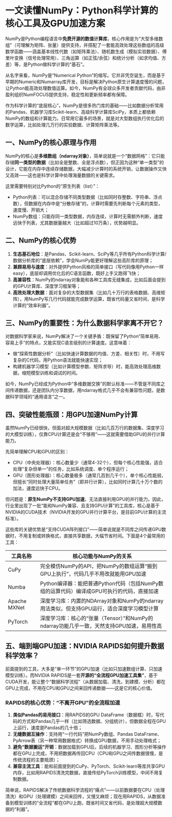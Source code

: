 # 一文读懂NumPy：Python科学计算的核心工具及GPU加速方案
NumPy是Python编程语言中**免费开源的数值计算库**，核心作用是为“大型多维数组”（可理解为矩阵、张量）提供支持，并搭配了一套能高效处理这些数组的高级数学函数——涵盖基本线性代数（如矩阵乘法）、随机数生成（模拟实验数据）、傅里叶变换（信号处理常用）、三角运算（如正弦/余弦）和统计分析（如求均值、方差）等，是Python做科学计算的“基石”。

从名字来看，NumPy是“Numerical Python”的缩写。它并非凭空诞生，而是基于早期的Numeric和Numarray库开发，目标是解决Python原生计算速度慢的问题，让Python能高效处理数值运算。如今，NumPy有全球众多开发者贡献代码，由非盈利组织NumFOCUS提供支持，稳定性和更新频率都有保障。

作为科学计算的“底层核心”，NumPy是很多热门库的基础——比如数据分析常用的Pandas、机器学习库Scikit-learn、高级科学计算库SciPy，本质上都依赖NumPy的数组和计算能力。日常用它最多的场景，就是对大型数组执行优化后的数学运算，比如处理几万行的实验数据、计算矩阵乘法等。


## 一、NumPy的核心原理与作用
NumPy的核心是**多维数组（ndarray对象）**，简单说就是一个“数据网格”：它只能存储**同一类型的数据**（比如全是整数、全是浮点数），但正因为这种“单一类型”的设计，它能在内存中连续存储数据，大幅减少计算时的系统开销，让数据操作又快又高效——这也是科学计算中处理海量数据的关键需求。

这里需要特别对比Python的“原生列表（list）”：
- Python列表：可以混合存储不同类型数据（比如同时存整数、字符串、浮点数），但数据在内存中是“分散存储”的，计算时需要先判断每个元素的类型，速度慢、开销大；
- NumPy数组：只能存同一类型数据，内存连续，计算时无需额外判断，速度远快于列表，尤其数据量越大（比如超过10万条），优势越明显。


## 二、NumPy的核心优势
1. **生态基石地位**：是Pandas、Scikit-learn、SciPy等几乎所有Python科学计算/数据分析库的“底层依赖”，学会NumPy能更好理解这些高阶库的原理；
2. **兼顾易用与速度**：对外提供Python风格的简单接口（写代码像用Python一样 easy），底层却调用优化后的C语言函数，既好上手又跑得飞快；
3. **高兼容性**：NumPy的ndarray对象能和各种工具库无缝集成，比如后面会提到的GPU计算库、深度学习框架等；
4. **高效处理大数据**：面对复杂的大型数据集（比如几十万行的表格数据、高维矩阵），用NumPy写几行代码就能完成数学运算，既省代码量又省时间，是科学计算的“效率利器”。


## 三、NumPy的重要性：为什么数据科学家离不开它？
对数据科学家来说，NumPy解决了一个关键矛盾：既保留了Python“简单易用、容易上手”的特点，又能实现C语言级别的计算速度。这意味着：
- 做“探索性数据分析”（比如快速计算数据的均值、方差、相关性）时，不用写复杂的C代码，用Python语法就能快速实现；
- 构建机器学习模型（比如计算模型参数、矩阵求导）时，能高效处理高维数据，缩短模型训练和调试的时间。

如今，NumPy已经成为Python中“多维数据交换”的默认标准——不管是不同库之间传递数据，还是团队内分享数据，用ndarray格式几乎不会有兼容性问题，是数据科学领域的“通用语言”之一。


## 四、突破性能瓶颈：用GPU加速NumPy计算
虽然NumPy已经很快，但面对超大规模数据（比如几百万行的数据集、深度学习的大模型训练），仅靠CPU计算还是会“不够用”——这就需要借助GPU的并行计算能力。

先简单理解CPU和GPU的区别：
- CPU（中央处理器）：核心数量少（通常4-32个），但每个核心性能强，适合处理“复杂但单一”的任务，比如系统调度、单个程序运行；
- GPU（图形处理器）：核心数量极多（通常几百到几千个），单个核心性能弱，但擅长“同时处理大量简单任务”（即并行计算），比如同时计算几十万个数的加法，速度远快于CPU。

但问题是：**原生NumPy不支持GPU加速**，无法直接利用GPU的并行能力。因此，行业里出现了一批“能和NumPy兼容、且支持GPU计算”的工具库，核心是基于NVIDIA的CUDA技术（NVIDIA开发的GPU并行计算平台，是目前GPU计算的主流标准）。

这些库的关键优势是“支持CUDA阵列接口”——简单说就是不同库之间传递GPU数据时，不用复制或转换格式，直接共享数据，大幅节省时间。下面是4个最常用的工具：

| 工具名称       | 核心功能与NumPy的关系                                                                 |
|----------------|--------------------------------------------------------------------------------------|
| CuPy           | 完全模仿NumPy的API，把NumPy的数组运算“搬到GPU上执行”，代码几乎不用改就能用GPU加速       |
| Numba          | Python编译器：能把普通Python代码（包括NumPy数组的运算代码）编译成GPU可执行的代码，直接加速 |
| Apache MXNet    | 深度学习库：内置的NDArray对象和NumPy的ndarray用法类似，但支持GPU运行，适合深度学习模型计算 |
| PyTorch        | 深度学习库：核心的“张量（Tensor）”和NumPy的ndarray功能几乎一致，天然支持GPU加速，易用性高 |


## 五、端到端GPU加速：NVIDIA RAPIDS如何提升数据科学效率？
前面提到的工具，大多是“单一环节”的GPU加速（比如只加速数组计算、只加速模型训练）。而NVIDIA RAPIDS是一套**开源的“全流程GPU加速工具集”**，基于CUDA开发，能让整个“数据科学流程”（从数据加载、清洗，到建模、分析）都在GPU上完成，不用在CPU和GPU之间来回传递数据——这是它的核心价值。

### RAPIDS的核心优势：“不离开GPU”的全流程加速
1. **类似Pandas的易用接口**：用RAPIDS的GPU DataFrame（数据框）时，写代码的方式和Pandas几乎一样（比如筛选数据、分组统计），但数据全程在GPU上运行，速度是Pandas的几十倍；
2. **无缝数据互操作**：支持用“一行代码”把NumPy数组、Pandas DataFrame、PyArrow表（另一种常用数据格式）转换成GPU数据，不用手动处理格式；
3. **避免“数据搬运”开销**：数据加载到GPU后，后续的机器学习、图形分析等操作都在GPU上完成，不用把数据再传回CPU（CPU和GPU之间传数据很慢，是传统流程的主要瓶颈）；
4. **兼容主流工具**：能和前面提到的CuPy、PyTorch、Scikit-learn等库共享GPU内存，比如用RAPIDS清洗完数据，直接传给PyTorch训练模型，中间不用复制数据。

简单说，RAPIDS解决了传统数据科学流程的“痛点”——以前数据要在CPU（处理清洗）和GPU（处理建模）之间来回传，又慢又麻烦；现在用RAPIDS，从数据准备到模型训练的“全流程”都在GPU上跑，既省时间又省代码，是处理超大规模数据的“利器”。